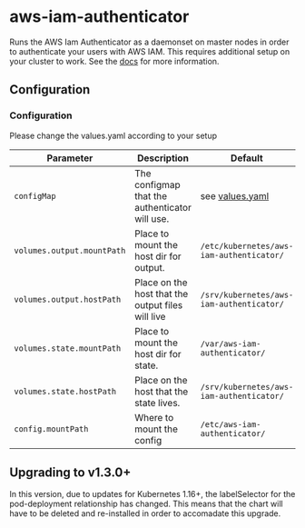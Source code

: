 # aws-iam-authenticator

Runs the AWS Iam Authenticator as a daemonset on master nodes in order to authenticate your users with AWS IAM.  This requires additional setup on your cluster to work.  See the [docs](https://github.com/kubernetes-sigs/aws-iam-authenticator) for more information.

## Configuration

### Configuration
Please change the values.yaml according to your setup

Parameter | Description | Default | Required
--- | --- | --- | ---
`configMap` | The configmap that the authenticator will use.  | see [values.yaml](values.yaml) | no
`volumes.output.mountPath` | Place to mount the host dir for output.  | `/etc/kubernetes/aws-iam-authenticator/` | yes
`volumes.output.hostPath` | Place on the host that the output files will live | `/srv/kubernetes/aws-iam-authenticator/` | yes
`volumes.state.mountPath` | Place to mount the host dir for state. | `/var/aws-iam-authenticator/` | yes
`volumes.state.hostPath` | Place on the host that the state lives. | `/srv/kubernetes/aws-iam-authenticator/` | yes
`config.mountPath` | Where to mount the config | `/etc/aws-iam-authenticator/` | yes

## Upgrading to v1.3.0+

In this version, due to updates for Kubernetes 1.16+, the labelSelector for the pod-deployment relationship has changed. This means that the chart will have to be deleted and re-installed in order to accomadate this upgrade.

